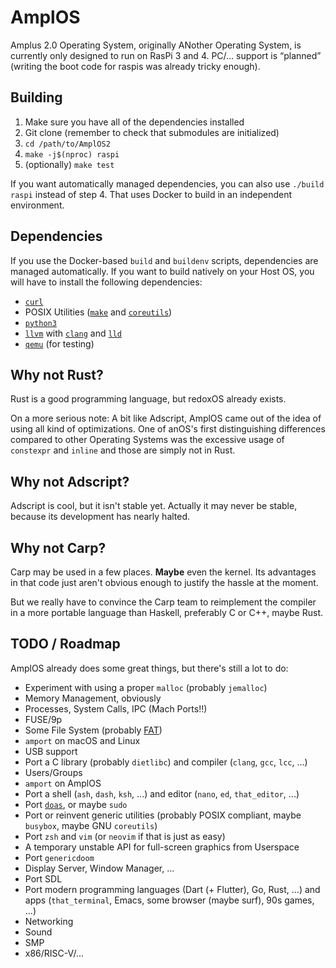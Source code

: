 # AmplOS

Amplus 2.0 Operating System, originally ANother Operating System, is currently
only designed to run on RasPi 3 and 4. PC/… support is “planned” (writing the
boot code for raspis was already tricky enough).

## Building

1. Make sure you have all of the dependencies installed
2. Git clone (remember to check that submodules are initialized)
3. `cd /path/to/AmplOS2`
4. `make -j$(nproc) raspi`
5. (optionally) `make test`

If you want automatically managed dependencies, you can also use `./build raspi`
instead of step 4. That uses Docker to build in an independent environment.

## Dependencies

If you use the Docker-based `build` and `buildenv` scripts, dependencies are
managed automatically. If you want to build natively on your Host OS, you will
have to install the following dependencies:

- [`curl`](https://curl.se)
- POSIX Utilities ([`make`](https://www.gnu.org/software/make/) and
  [`coreutils`](https://www.gnu.org/software/coreutils/))
- [`python3`](https://www.python.org)
- [`llvm`](https://llvm.org) with [`clang`](https://clang.llvm.org) and
  [`lld`](https://lld.llvm.org)
- [`qemu`](https://www.qemu.org) (for testing)

## Why not Rust?

Rust is a good programming language, but redoxOS already exists.

On a more serious note: A bit like Adscript, AmplOS came out of the idea of
using all kind of optimizations. One of anOS's first distinguishing differences
compared to other Operating Systems was the excessive usage of `constexpr` and
`inline` and those are simply not in Rust.

## Why not Adscript?

Adscript is cool, but it isn't stable yet. Actually it may never be stable,
because its development has nearly halted.

## Why not Carp?

Carp may be used in a few places. **Maybe** even the kernel. Its advantages in
that code just aren't obvious enough to justify the hassle at the moment.

But we really have to convince the Carp team to reimplement the compiler in a
more portable language than Haskell, preferably C or C++, maybe Rust.

## TODO / Roadmap

AmplOS already does some great things, but there's still a lot to do:

- Experiment with using a proper `malloc` (probably `jemalloc`)
- Memory Management, obviously
- Processes, System Calls, IPC (Mach Ports!!)
- FUSE/9p
- Some File System (probably [FAT](https://github.com/AmplOS2/ampfat))
- `amport` on macOS and Linux
- USB support
- Port a C library (probably `dietlibc`) and compiler (`clang`, `gcc`, `lcc`,
  ...)
- Users/Groups
- `amport` on AmplOS
- Port a shell (`ash`, `dash`, `ksh`, ...) and editor (`nano`, `ed`,
  `that_editor`, ...)
- Port [`doas`](https://github.com/AmplOS2/doas), or maybe `sudo`
- Port or reinvent generic utilities (probably POSIX compliant, maybe `busybox`,
  maybe GNU `coreutils`)
- Port `zsh` and `vim` (or `neovim` if that is just as easy)
- A temporary unstable API for full-screen graphics from Userspace
- Port `genericdoom`
- Display Server, Window Manager, ...
- Port SDL
- Port modern programming languages (Dart (+ Flutter), Go, Rust, ...) and apps
  (`that_terminal`, Emacs, some browser (maybe surf), 90s games, ...)
- Networking
- Sound
- SMP
- x86/RISC-V/...
